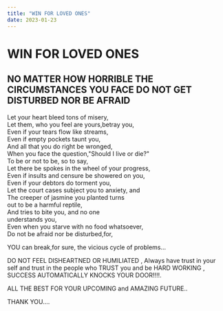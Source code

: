 ```yaml
---
title: "WIN FOR LOVED ONES"
date: 2023-01-23
---
```

# WIN FOR LOVED ONES 
 
## NO MATTER HOW HORRIBLE THE CIRCUMSTANCES YOU FACE DO NOT GET DISTURBED NOR BE AFRAID

   Let your heart bleed tons of misery,  
Let them, who you feel are yours,betray you,  
 Even if your tears flow like streams,  
 Even if empty pockets taunt you,  
 And all that you do right be wronged,  
When you face the question,"Should I live or die?"  
   To be or not to be, so to say,  
Let there be spokes in the wheel of your progress,  
Even if insults and censure be showered on you,  
 Even if your debtors do torment you,  
Let the court cases subject you to anxiety, and  
The creeper of jasmine you planted turns  
    out to be a harmful reptile,  
  And tries to bite you, and no one  
     understands you,  
Even when you starve with no food whatsoever,  
Do not be afraid nor be disturbed,for,  
  
YOU can break,for sure, the vicious cycle of problems...  
  
DO NOT FEEL DISHEARTNED OR HUMILIATED , Always have trust in your self and trust in the people who TRUST you and be HARD WORKING , SUCCESS AUTOMATICALLY KNOCKS YOUR DOOR!!!!.  
  
ALL THE BEST FOR YOUR UPCOMING and AMAZING FUTURE..  
  
THANK YOU....  
   
   
   
   
